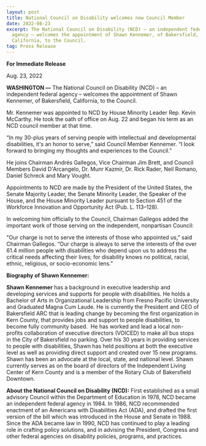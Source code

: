 ```yaml
---
layout: post
title: National Council on Disability welcomes new Council Member
date: 2022-08-23
excerpt: The National Council on Disability (NCD) – an independent federal
  agency – welcomes the appointment of Shawn Kennemer, of Bakersfield,
  California, to the Council.
tag: Press Release
---
```

**For Immediate Release**

Aug. 23, 2022                

**WASHINGTON —** The National Council on Disability (NCD) – an independent federal agency – welcomes the appointment of Shawn Kennemer, of Bakersfield, California, to the Council.

Mr. Kennemer was appointed to NCD by House Minority Leader Rep. Kevin McCarthy. He took the oath of office on Aug. 22 and began his term as an NCD council member at that time.

“In my 30-plus years of serving people with intellectual and developmental disabilities, it's an honor to serve,” said Council Member Kennemer. “I look forward to bringing my thoughts and experiences to the Council.”

He joins Chairman Andrés Gallegos, Vice Chairman Jim Brett, and Council Members David D'Arcangelo, Dr. Munr Kazmir, Dr. Rick Rader, Neil Romano, Daniel Schreck and Mary Vought.

Appointments to NCD are made by the President of the United States, the Senate Majority Leader, the Senate Minority Leader, the Speaker of the House, and the House Minority Leader pursuant to Section 451 of the Workforce Innovation and Opportunity Act (Pub. L. 113–128).

In welcoming him officially to the Council, Chairman Gallegos added the important work of those serving on the independent, nonpartisan Council:

"Our charge is not to serve the interests of those who appointed us,” said Chairman Gallegos. “Our charge is always to serve the interests of the over 61.4 million people with disabilities who depend upon us to address the critical needs affecting their lives; for disability knows no political, racial, ethnic, religious, or socio-economic lens.”

**Biography of Shawn Kennemer:**

**Shawn Kennemer** has a background in executive leadership and developing services and supports for people with disabilities. He holds a Bachelor of Arts in Organizational Leadership from Fresno Pacific University and Graduated Magna Cum Laude. He is currently the President and CEO of Bakersfield ARC that is leading change by becoming the first organization in Kern County, that provides jobs and support to people disabilities, to become fully community based.  He has worked and lead a local non-profits collaboration of executive directors (VOICED) to make all bus stops in the City of Bakersfield no parking. Over his 30 years in providing services to people with disabilities, Shawn has held positions at both the executive level as well as providing direct support and created over 15 new programs. Shawn has been an advocate at the local, state, and national level. Shawn currently serves as on the board of directors of the Independent Living Center of Kern County and is a member of the Rotary Club of Bakersfield Downtown.  

**About the National Council on Disability (NCD):** First established as a small advisory Council within the Department of Education in 1978, NCD became an independent federal agency in 1984. In 1986, NCD recommended enactment of an Americans with Disabilities Act (ADA), and drafted the first version of the bill which was introduced in the House and Senate in 1988. Since the ADA became law in 1990, NCD has continued to play a leading role in crafting policy solutions, and in advising the President, Congress and other federal agencies on disability policies, programs, and practices.
